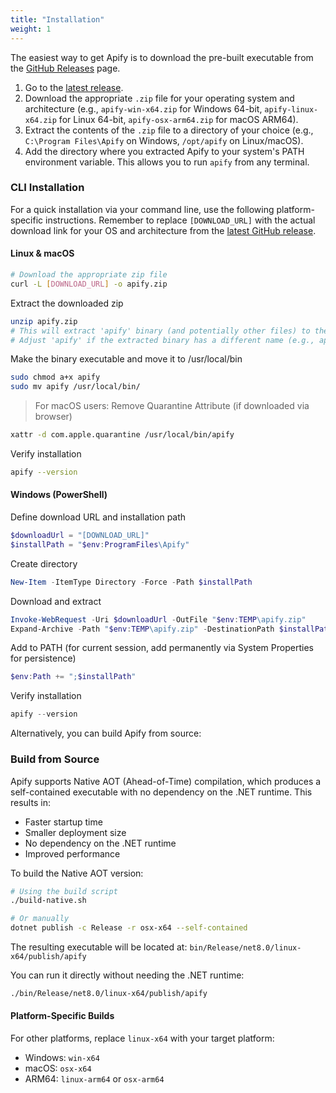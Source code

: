 ```yaml
---
title: "Installation"
weight: 1
---
```


The easiest way to get Apify is to download the pre-built executable from the [GitHub Releases](https://github.com/nahid/apify/releases) page.

1.  Go to the [latest release](https://github.com/nahid/apify/releases/latest).
2.  Download the appropriate `.zip` file for your operating system and architecture (e.g., `apify-win-x64.zip` for Windows 64-bit, `apify-linux-x64.zip` for Linux 64-bit, `apify-osx-arm64.zip` for macOS ARM64).
3.  Extract the contents of the `.zip` file to a directory of your choice (e.g., `C:\Program Files\Apify` on Windows, `/opt/apify` on Linux/macOS).
4.  Add the directory where you extracted Apify to your system's PATH environment variable. This allows you to run `apify` from any terminal.

### CLI Installation

For a quick installation via your command line, use the following platform-specific instructions. Remember to replace `[DOWNLOAD_URL]` with the actual download link for your OS and architecture from the [latest GitHub release](https://github.com/nahid/apify/releases/latest).

#### Linux & macOS

```bash
# Download the appropriate zip file
curl -L [DOWNLOAD_URL] -o apify.zip
```

Extract the downloaded zip

```bash
unzip apify.zip
# This will extract 'apify' binary (and potentially other files) to the current directory.
# Adjust 'apify' if the extracted binary has a different name (e.g., apify-linux-x64)
```

Make the binary executable and move it to /usr/local/bin

```bash
sudo chmod a+x apify
sudo mv apify /usr/local/bin/
```

> For macOS users: Remove Quarantine Attribute (if downloaded via browser)

```bash
xattr -d com.apple.quarantine /usr/local/bin/apify
```

Verify installation

```bash
apify --version
```

#### Windows (PowerShell)

Define download URL and installation path

```powershell
$downloadUrl = "[DOWNLOAD_URL]"
$installPath = "$env:ProgramFiles\Apify"
```

Create directory

```powershell
New-Item -ItemType Directory -Force -Path $installPath
```

Download and extract

```powershell
Invoke-WebRequest -Uri $downloadUrl -OutFile "$env:TEMP\apify.zip"
Expand-Archive -Path "$env:TEMP\apify.zip" -DestinationPath $installPath -Force
```

Add to PATH (for current session, add permanently via System Properties for persistence)

```powershell
$env:Path += ";$installPath"
```

Verify installation

```powershell
apify --version

```

Alternatively, you can build Apify from source:

### Build from Source

Apify supports Native AOT (Ahead-of-Time) compilation, which produces a self-contained executable with no dependency on the .NET runtime. This results in:

- Faster startup time
- Smaller deployment size
- No dependency on the .NET runtime
- Improved performance

To build the Native AOT version:

```bash
# Using the build script
./build-native.sh

# Or manually
dotnet publish -c Release -r osx-x64 --self-contained
```

The resulting executable will be located at:
`bin/Release/net8.0/linux-x64/publish/apify`

You can run it directly without needing the .NET runtime:

```bash
./bin/Release/net8.0/linux-x64/publish/apify
```

#### Platform-Specific Builds

For other platforms, replace `linux-x64` with your target platform:

- Windows: `win-x64`
- macOS: `osx-x64`
- ARM64: `linux-arm64` or `osx-arm64`
